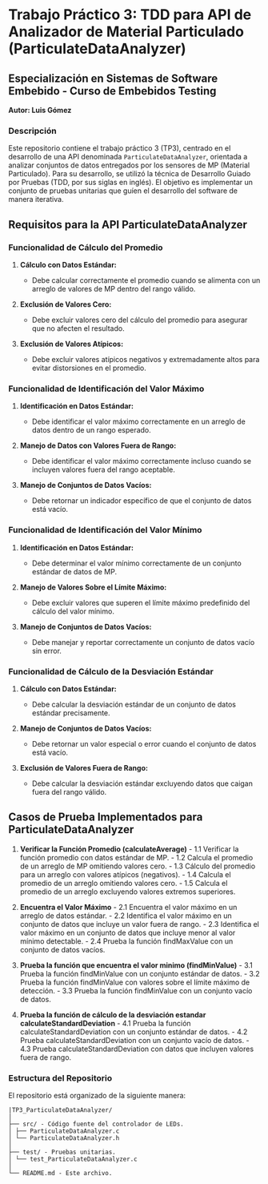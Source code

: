 # Trabajo Práctico 3: TDD para API de Analizador de Material Particulado (ParticulateDataAnalyzer)

## Especialización en Sistemas de Software Embebido - Curso de Embebidos Testing

**Autor: Luis Gómez**

### Descripción

Este repositorio contiene el trabajo práctico 3 (TP3), centrado en el desarrollo de una API denominada `ParticulateDataAnalyzer`, orientada a analizar conjuntos de datos entregados por los sensores de MP (Material Particulado). Para su desarrollo, se utilizó la técnica de Desarrollo Guiado por Pruebas (TDD, por sus siglas en inglés). El objetivo es implementar un conjunto de pruebas unitarias que guíen el desarrollo del software de manera iterativa.

## Requisitos para la API ParticulateDataAnalyzer

### Funcionalidad de Cálculo del Promedio
1. **Cálculo con Datos Estándar:**
    - Debe calcular correctamente el promedio cuando se alimenta con un arreglo de valores de MP dentro del rango válido.

2. **Exclusión de Valores Cero:**
    - Debe excluir valores cero del cálculo del promedio para asegurar que no afecten el resultado.

3. **Exclusión de Valores Atípicos:**
    - Debe excluir valores atípicos negativos y extremadamente altos para evitar distorsiones en el promedio.

### Funcionalidad de Identificación del Valor Máximo
1. **Identificación en Datos Estándar:**
    - Debe identificar el valor máximo correctamente en un arreglo de datos dentro de un rango esperado.

2. **Manejo de Datos con Valores Fuera de Rango:**
    - Debe identificar el valor máximo correctamente incluso cuando se incluyen valores fuera del rango aceptable.

3. **Manejo de Conjuntos de Datos Vacíos:**
    - Debe retornar un indicador específico de que el conjunto de datos está vacío.

### Funcionalidad de Identificación del Valor Mínimo
1. **Identificación en Datos Estándar:**
    - Debe determinar el valor mínimo correctamente de un conjunto estándar de datos de MP.

2. **Manejo de Valores Sobre el Límite Máximo:**
    - Debe excluir valores que superen el límite máximo predefinido del cálculo del valor mínimo.

3. **Manejo de Conjuntos de Datos Vacíos:**
    - Debe manejar y reportar correctamente un conjunto de datos vacío sin error.

### Funcionalidad de Cálculo de la Desviación Estándar
1. **Cálculo con Datos Estándar:**
    - Debe calcular la desviación estándar de un conjunto de datos estándar precisamente.

2. **Manejo de Conjuntos de Datos Vacíos:**
    - Debe retornar un valor especial o error cuando el conjunto de datos está vacío.

3. **Exclusión de Valores Fuera de Rango:**
    - Debe calcular la desviación estándar excluyendo datos que caigan fuera del rango válido.


## Casos de Prueba Implementados para ParticulateDataAnalyzer

1. **Verificar la Función Promedio (calculateAverage)**
       - 1.1 Verificar la función promedio con datos estándar de MP.
       - 1.2 Calcula el promedio de un arreglo de MP omitiendo valores cero.
       - 1.3 Cálculo del promedio para un arreglo con valores atípicos (negativos).
       - 1.4 Calcula el promedio de un arreglo omitiendo valores cero.
       - 1.5 Calcula el promedio de un arreglo excluyendo valores extremos superiores.

2. **Encuentra el Valor Máximo**
       - 2.1 Encuentra el valor máximo en un arreglo de datos estándar.
       - 2.2 Identifica el valor máximo en un conjunto de datos que incluye un valor fuera de rango.
       - 2.3 Identifica el valor máximo en un conjunto de datos que incluye menor al valor mínimo detectable.
       - 2.4 Prueba la función findMaxValue con un conjunto de datos vacíos.

3. **Prueba la función que encuentra el valor minimo (findMinValue)**
       - 3.1 Prueba la función findMinValue con un conjunto estándar de datos.
       - 3.2 Prueba la función findMinValue con valores sobre el límite máximo de detección.
       - 3.3 Prueba la función findMinValue con un conjunto vacío de datos.

4. **Prueba la función de cálculo de la desviación estandar calculateStandardDeviation**
       - 4.1 Prueba la función calculateStandardDeviation con un conjunto estándar de datos.
       - 4.2 Prueba calculateStandardDeviation con un conjunto vacío de datos.
       - 4.3 Prueba calculateStandardDeviation con datos que incluyen valores fuera de rango.



### Estructura del Repositorio

El repositorio está organizado de la siguiente manera:

    |TP3_ParticulateDataAnalyzer/
    │
    ├── src/ - Código fuente del controlador de LEDs.
    │ ├── ParticulateDataAnalyzer.c
    │ └── ParticulateDataAnalyzer.h
    │
    ├── test/ - Pruebas unitarias.
    │ └── test_ParticulateDataAnalyzer.c
    │
    └── README.md - Este archivo.
